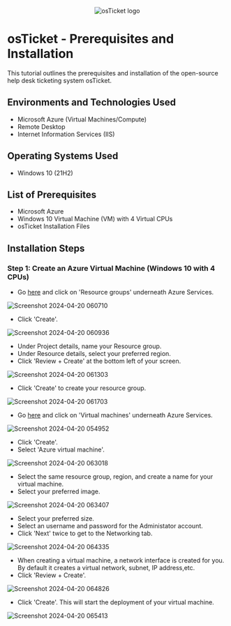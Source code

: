 <p align="center">
<img src="https://i.imgur.com/Clzj7Xs.png" alt="osTicket logo"/>
</p>

<h1>osTicket - Prerequisites and Installation</h1>
This tutorial outlines the prerequisites and installation of the open-source help desk ticketing system osTicket.<br />




<h2>Environments and Technologies Used</h2>

- Microsoft Azure (Virtual Machines/Compute)
- Remote Desktop
- Internet Information Services (IIS)

<h2>Operating Systems Used </h2>

- Windows 10</b> (21H2)

<h2>List of Prerequisites</h2>

- Microsoft Azure
- Windows 10 Virtual Machine (VM) with 4 Virtual CPUs
- osTicket Installation Files


<h2>Installation Steps</h2>

<h3>Step 1: Create an Azure Virtual Machine (Windows 10 with 4 CPUs)</h3>

- Go [here](https://portal.azure.com/) and click on 'Resource groups' underneath Azure Services.

![Screenshot 2024-04-20 060710](https://github.com/kmoore848623/osticket-prereqs/assets/157086384/84dc2a56-ef25-4c7e-8e8e-6663e6b1c654)

- Click 'Create'.

![Screenshot 2024-04-20 060936](https://github.com/kmoore848623/osticket-prereqs/assets/157086384/6e2dca3c-f137-46a2-bcab-477272fc254e)

- Under Project details, name your Resource group.
- Under Resource details, select your preferred region.
- Click 'Review + Create' at the bottom left of your screen.

![Screenshot 2024-04-20 061303](https://github.com/kmoore848623/osticket-prereqs/assets/157086384/f7551b32-16ba-45da-a487-d6c4dc2213ae)

- Click 'Create' to create your resource group.

![Screenshot 2024-04-20 061703](https://github.com/kmoore848623/osticket-prereqs/assets/157086384/ce98924e-930f-4564-8de8-16929274c726)

- Go [here](https://portal.azure.com/) and click on 'Virtual machines' underneath Azure Services.

![Screenshot 2024-04-20 054952](https://github.com/kmoore848623/osticket-prereqs/assets/157086384/7aa5268b-5e4b-4c71-bc54-4c9dfac8ad06)

- Click 'Create'.
- Select 'Azure virtual machine'.

![Screenshot 2024-04-20 063018](https://github.com/kmoore848623/osticket-prereqs/assets/157086384/dae99beb-c6b5-471f-be99-1d6c69694049)

- Select the same resource group, region, and create a name for your virtual machine.
- Select your preferred image.

![Screenshot 2024-04-20 063407](https://github.com/kmoore848623/osticket-prereqs/assets/157086384/46a0de79-461d-4d4b-a3ee-d2509cbb96fc)

- Select your preferred size.
- Select an username and password for the Administator account.
- Click 'Next' twice to get to the Networking tab.

![Screenshot 2024-04-20 064335](https://github.com/kmoore848623/osticket-prereqs/assets/157086384/adc0e245-b186-453c-86c5-8c600a733abb)

- When creating a virtual machine, a network interface is created for you. By default it creates a virtual network, subnet, IP address,etc.
- Click 'Review + Create'.

![Screenshot 2024-04-20 064826](https://github.com/kmoore848623/osticket-prereqs/assets/157086384/e5c7caef-1677-4bf0-adc2-b6b3826a02ee)

- Click 'Create'. This will start the deployment of your virtual machine.

![Screenshot 2024-04-20 065413](https://github.com/kmoore848623/osticket-prereqs/assets/157086384/c6dc410a-2f99-4042-b1fa-c9693557cf5c)

























